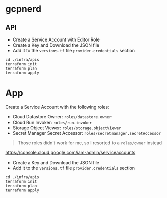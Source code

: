 # gcpnerd

## API

- Create a Service Account with Editor Role
- Create a Key and Download the JSON file
- Add it to the `versions.tf` file `provider.credentials` section

```
cd ./infra/apis
terraform init
terraform plan
terraform apply
```

# App

Create a Service Account with the following roles:

- Cloud Datastore Owner: `roles/datastore.owner`
- Cloud Run Invoker: `roles/run.invoker`
- Storage Object Viewer: `roles/storage.objectViewer`
- Secret Manager Secret Accessor: `roles/secretmanager.secretAccessor`

> Those roles didn't work for me, so I resorted to a `roles/owner` instead

https://console.cloud.google.com/iam-admin/serviceaccounts

- Create a Key and Download the JSON file
- Add it to the `versions.tf` file `provider.credentials` section

```
cd ./infra/apis
terraform init
terraform plan
terraform apply
```
